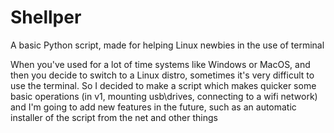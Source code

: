 # Shellper
A basic Python script, made for helping Linux newbies in the use of terminal

When you've used for a lot of time systems like Windows or MacOS, and then you decide to switch to a Linux distro, sometimes
it's very difficult to use the terminal.
So I decided to make a script which makes quicker some basic operations (in v1, mounting usb\drives, connecting to a wifi network)
and I'm going to add new features in the future, such as an automatic installer of the script from the net and other things
